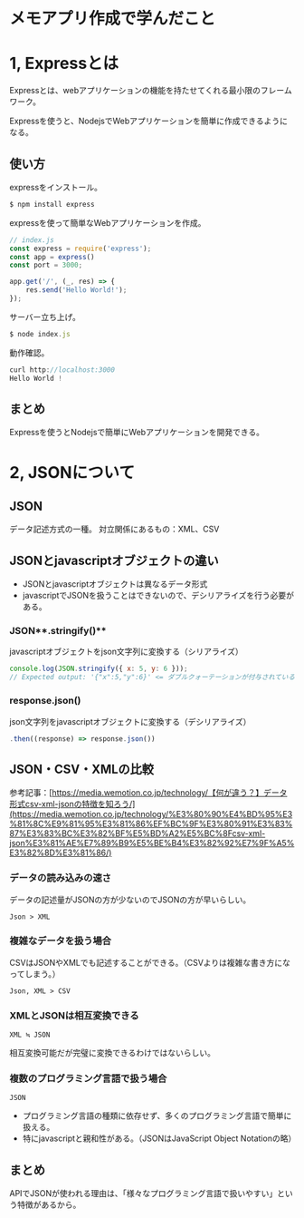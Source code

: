 # メモアプリ作成で学んだこと

# 1, Expressとは

Expressとは、webアプリケーションの機能を持たせてくれる最小限のフレームワーク。

Expressを使うと、NodejsでWebアプリケーションを簡単に作成できるようになる。

## 使い方

expressをインストール。

```jsx
$ npm install express
```

expressを使って簡単なWebアプリケーションを作成。

```jsx
// index.js
const express = require('express');
const app = express()
const port = 3000;

app.get('/', (_, res) => {
	res.send('Hello World!');
});
```

サーバー立ち上げ。

```jsx
$ node index.js
```

動作確認。

```jsx
curl http://localhost:3000
Hello World !
```

## まとめ

Expressを使うとNodejsで簡単にWebアプリケーションを開発できる。

# 2, JSONについて

## JSON

データ記述方式の一種。
対立関係にあるもの：XML、CSV

## JSONとjavascriptオブジェクトの違い
- JSONとjavascriptオブジェクトは異なるデータ形式
- javascriptでJSONを扱うことはできないので、デシリアライズを行う必要がある。

### JSON**.stringify()**

javascriptオブジェクトをjson文字列に変換する（シリアライズ）

```jsx
console.log(JSON.stringify({ x: 5, y: 6 }));
// Expected output: '{"x":5,"y":6}' <= ダブルクォーテーションが付与されていることがわかる
```

### response.json()

json文字列をjavascriptオブジェクトに変換する（デシリアライズ）

```jsx
.then((response) => response.json())
```

## JSON・CSV・XMLの比較

参考記事：[https://media.wemotion.co.jp/technology/【何が違う？】データ形式csv-xml-jsonの特徴を知ろう/](https://media.wemotion.co.jp/technology/%E3%80%90%E4%BD%95%E3%81%8C%E9%81%95%E3%81%86%EF%BC%9F%E3%80%91%E3%83%87%E3%83%BC%E3%82%BF%E5%BD%A2%E5%BC%8Fcsv-xml-json%E3%81%AE%E7%89%B9%E5%BE%B4%E3%82%92%E7%9F%A5%E3%82%8D%E3%81%86/)


### データの読み込みの速さ

データの記述量がJSONの方が少ないのでJSONの方が早いらしい。

```
Json > XML
```

### 複雑なデータを扱う場合

CSVはJSONやXMLでも記述することができる。（CSVよりは複雑な書き方になってしまう。）

```
Json, XML > CSV
```

### XMLとJSONは相互変換できる
```
XML ≒ JSON
```

相互変換可能だが完璧に変換できるわけではないらしい。

### 複数のプログラミング言語で扱う場合
```
JSON
```
- プログラミング言語の種類に依存せず、多くのプログラミング言語で簡単に扱える。
- 特にjavascriptと親和性がある。（JSONはJavaScript Object Notationの略）

## まとめ
APIでJSONが使われる理由は、「様々なプログラミング言語で扱いやすい」という特徴があるから。